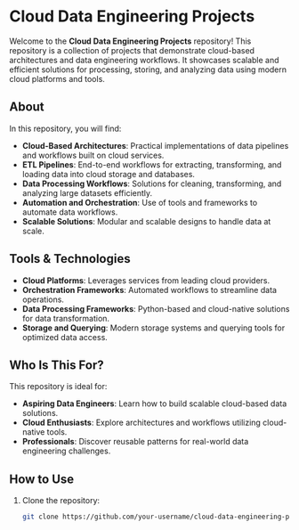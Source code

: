# Cloud Data Engineering Projects

Welcome to the **Cloud Data Engineering Projects** repository! This repository is a collection of projects that demonstrate cloud-based architectures and data engineering workflows. It showcases scalable and efficient solutions for processing, storing, and analyzing data using modern cloud platforms and tools.

## About

In this repository, you will find:

- **Cloud-Based Architectures**: Practical implementations of data pipelines and workflows built on cloud services.
- **ETL Pipelines**: End-to-end workflows for extracting, transforming, and loading data into cloud storage and databases.
- **Data Processing Workflows**: Solutions for cleaning, transforming, and analyzing large datasets efficiently.
- **Automation and Orchestration**: Use of tools and frameworks to automate data workflows.
- **Scalable Solutions**: Modular and scalable designs to handle data at scale.

## Tools & Technologies

- **Cloud Platforms**: Leverages services from leading cloud providers.
- **Orchestration Frameworks**: Automated workflows to streamline data operations.
- **Data Processing Frameworks**: Python-based and cloud-native solutions for data transformation.
- **Storage and Querying**: Modern storage systems and querying tools for optimized data access.

## Who Is This For?

This repository is ideal for:

- **Aspiring Data Engineers**: Learn how to build scalable cloud-based data solutions.
- **Cloud Enthusiasts**: Explore architectures and workflows utilizing cloud-native tools.
- **Professionals**: Discover reusable patterns for real-world data engineering challenges.

## How to Use

1. Clone the repository:
   ```bash
   git clone https://github.com/your-username/cloud-data-engineering-projects.git
